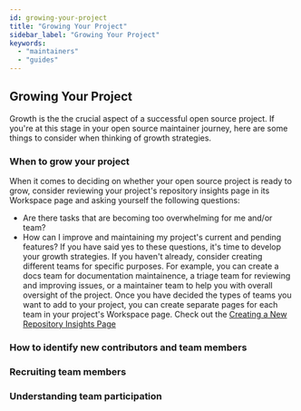 ```yaml
---
id: growing-your-project
title: "Growing Your Project"
sidebar_label: "Growing Your Project"
keywords:
  - "maintainers"
  - "guides"
---
```


## Growing Your Project
Growth is the the crucial aspect of a successful open source project. If you're at this stage in your open source maintainer journey, here are some things to consider when thinking of growth strategies.

### When to grow your project

When it comes to deciding on whether your open source project is ready to grow, consider reviewing your project's repository insights page in its Workspace page and asking yourself the following questions:
- Are there tasks that are becoming too overwhelming for me and/or team? 
- How can I improve and maintaining my project's current and pending features?
If you have said yes to these questions, it's time to develop your growth strategies. If you haven't already, consider creating different teams for specific purposes. For example, you can create a docs team for documentation maintainence, a triage team for reviewing and improving issues, or a maintainer team to help you with overall oversight of the project.  Once you have decided the types of teams you want to add to your project, you can create separate pages for each team in your project's Workspace page. Check out the [Creating a New Repository Insights Page](../docs/maintainers-guide.md#adding-repositories-to-your-workspace)

### How to identify new contributors and team members
<!-- add suggestions here -->

### Recruiting team members
<!-- add explanation here -->

### Understanding team participation
<!-- add explanation here -->